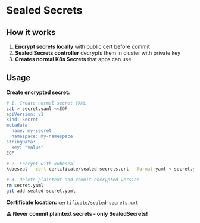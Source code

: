 # Sealed Secrets

## How it works
1. **Encrypt secrets locally** with public cert before commit
2. **Sealed Secrets controller** decrypts them in cluster with private key
3. **Creates normal K8s Secrets** that apps can use

## Usage

**Create encrypted secret:**
```bash
# 1. Create normal secret YAML
cat > secret.yaml <<EOF
apiVersion: v1
kind: Secret
metadata:
  name: my-secret
  namespace: my-namespace
stringData:
  key: "value"
EOF

# 2. Encrypt with kubeseal
kubeseal --cert certificate/sealed-secrets.crt --format yaml < secret.yaml > sealed-secret.yaml

# 3. Delete plaintext and commit encrypted version
rm secret.yaml
git add sealed-secret.yaml
```

**Certificate location:** `certificate/sealed-secrets.crt`

**⚠️ Never commit plaintext secrets - only SealedSecrets!**